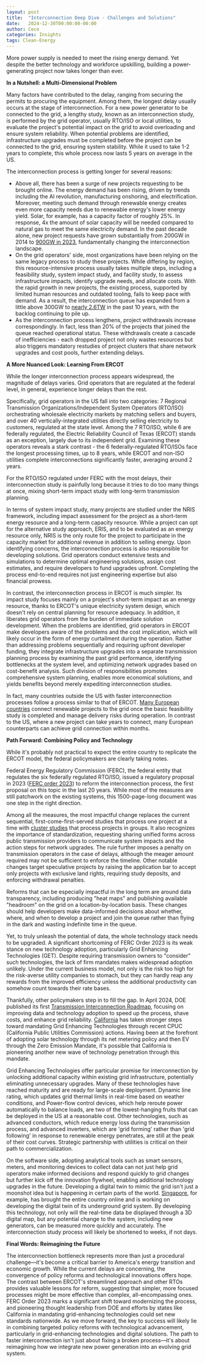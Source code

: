 ```yaml
---
layout: post
title:  "Interconnection Deep Dive - Challenges and Solutions"
date:   2024-12-30T00:00:00-00:00
author: Cece
categories: Insights
tags: Clean-Energy
---
```


More power supply is needed to meet the rising energy demand. Yet despite the better technology and workforce upskilling, building a power-generating project now takes longer than ever. 

**In a Nutshell: a Multi-Dimensional Problem**

Many factors have contributed to the delay, ranging from securing the permits to procuring the equipment. Among them, the longest delay usually occurs at the stage of interconnection. For a new power generator to be connected to the grid, a lengthy study, known as an interconnection study, is performed by the grid operator, usually RTO/ISO or local utilities, to evaluate the project's potential impact on the grid to avoid overloading and ensure system reliability. When potential problems are identified, infrastructure upgrades must be completed before the project can be connected to the grid, ensuring system stability. While it used to take 1-2 years to complete, this whole process now lasts 5 years on average in the US.

The interconnection process is getting longer for several reasons:

- Above all, there has been a surge of new projects requesting to be brought online. The energy demand has been rising, driven by trends including the AI revolution, manufacturing onshoring, and electrification. Moreover, meeting such demand through renewable energy creates even more capacity needs due to renewable energy's lower energy yield. Solar, for example, has a capacity factor of roughly 25%. In response, 4x the amount of solar capacity will be needed compared to natural gas to meet the same electricity demand. In the past decade alone, new project requests have grown substantially from 200GW in 2014 to [900GW in 2023](https://emp.lbl.gov/sites/default/files/2024-04/Queued%20Up%202024%20Edition_R2.pdf), fundamentally changing the interconnection landscape.
- On the grid operators' side, most organizations have been relying on the same legacy process to study these projects. While differing by region, this resource-intensive process usually takes multiple steps, including a feasibility study, system impact study, and facility study, to assess infrastructure impacts, identify upgrade needs, and allocate costs. With the rapid growth in new projects, the existing process, supported by limited human resources and outdated tooling, fails to keep pace with demand. As a result, the interconnection queue has expanded from a little above 300GW to [nearly 2.6TW](https://emp.lbl.gov/sites/default/files/2024-04/Queued%20Up%202024%20Edition_R2.pdf) in the past 10 years, with the backlog continuing to pile up.
- As the interconnection process lengthens, project withdrawals increase correspondingly. In fact, less than 20% of the projects that joined the queue reached operational status. These withdrawals create a cascade of inefficiencies - each dropped project not only wastes resources but also triggers mandatory restudies of project clusters that share network upgrades and cost pools, further extending delays.

**A More Nuanced Look: Learning From ERCOT**

While the longer interconnection process appears widespread, the magnitude of delays varies. Grid operators that are regulated at the federal level, in general, experience longer delays than the rest.

Specifically, grid operators in the US fall into two categories: 7 Regional Transmission Organizations/Independent System Operators (RTO/ISO) orchestrating wholesale electricity markets by matching sellers and buyers, and over 40 vertically-integrated utilities directly selling electricity to customers, regulated at the state level. Among the 7 RTO/ISO, while 6 are federally regulated, the Electric Reliability Council of Texas (ERCOT) stands as an exception, largely due to its independent grid. Examining these operators reveals a stark contrast - the 6 federally-regulated RTO/ISOs face the longest processing times, up to 8 years, while ERCOT and non-ISO utilities complete interconnections significantly faster, averaging around 2 years.

For the RTO/ISO regulated under FERC with the most delays, their interconnection study is painfully long because it tries to do too many things at once, mixing short-term impact study with long-term transmission planning. 

In terms of system impact study, many projects are studied under the NRIS framework, including impact assessment for the project as a short-term energy resource and a long-term capacity resource. While a project can opt for the alternative study approach, ERIS, and to be evaluated as an energy resource only, NRIS is the only route for the project to participate in the capacity market for additional revenue in addition to selling energy. Upon identifying concerns, the interconnection process is also responsible for developing solutions. Grid operators conduct extensive tests and simulations to determine optimal engineering solutions, assign cost estimates, and require developers to fund upgrades upfront. Completing the process end-to-end requires not just engineering expertise but also financial prowess.

In contrast, the interconnection process in ERCOT is much simpler. Its impact study focuses mainly on a project's short-term impact as an energy resource, thanks to ERCOT's unique electricity system design, which doesn't rely on central planning for resource adequacy. In addition, it liberates grid operators from the burden of immediate solution development. When the problems are identified, grid operators in ERCOT make developers aware of the problems and the cost implication, which will likely occur in the form of energy curtailment during the operation. Rather than addressing problems sequentially and requiring upfront developer funding, they integrate infrastructure upgrades into a separate transmission planning process by examining the past grid performance, identifying bottlenecks at the system level, and optimizing network upgrades based on cost-benefit analysis. Such division of responsibilities promotes comprehensive system planning, enables more economical solutions, and yields benefits beyond merely expediting interconnection studies.

In fact, many countries outside the US with faster interconnection processes follow a process similar to that of ERCOT. [Many European countries](https://www.energypolicy.columbia.edu/whats-next-in-interconnection-reform-lessons-from-international-experience/) connect renewable projects to the grid once the basic feasibility study is completed and manage delivery risks during operation. In contrast to the US, where a new project can take years to connect, many European counterparts can achieve grid connection within months.

**Path Forward: Combining Policy and Technology**

While it's probably not practical to expect the entire country to replicate the ERCOT model, the federal policymakers are clearly taking notes.

Federal Energy Regulatory Commission (FERC), the federal entity that regulates the six federally regulated RTO/ISO, issued a regulatory proposal in 2023 ([FERC order 2023](https://www.ferc.gov/media/order-no-2023)) to reform the interconnection process, the first proposal on this topic in the last 20 years. While most of the measures are still patchwork on the existing systems, this 1500-page-long document was one step in the right direction.

Among all the measures, the most impactful change replaces the current sequential, first-come-first-served studies that process one project at a time with [cluster studies](https://www.projectfinance.law/publications/2023/november/ferc-moves-to-break-the-interconnection-logjam/) that process projects in groups. It also recognizes the importance of standardization, requesting sharing unified forms across public transmission providers to communicate system impacts and the action steps for network upgrades. The rule further imposes a penalty on transmission operators in the case of delays, although the meager amount required may not be sufficient to enforce the timeline. Other notable changes target speculative projects by raising the application bar to accept only projects with exclusive land rights, requiring study deposits, and enforcing withdrawal penalties. 

Reforms that can be especially impactful in the long term are around data transparency, including producing "heat maps" and publishing available "headroom" on the grid on a location-by-location basis. These changes should help developers make data-informed decisions about whether, where, and when to develop a project and join the queue rather than flying in the dark and wasting indefinite time in the queue. 

Yet, to truly unleash the potential of data, the whole technology stack needs to be upgraded. A significant shortcoming of FERC Order 2023 is its weak stance on new technology adoption, particularly Grid Enhancing Technologies (GET). Despite requiring transmission owners to "consider" such technologies, the lack of firm mandates makes widespread adoption unlikely. Under the current business model, not only is the risk too high for the risk-averse utility companies to stomach, but they can hardly reap any rewards from the improved efficiency unless the additional productivity can somehow count towards their rate bases.

Thankfully, other policymakers step in to fill the gap. In April 2024, DOE published its first [Transmission Interconnection Roadmap](https://www.energy.gov/eere/i2x/doe-transmission-interconnection-roadmap-transforming-bulk-transmission-interconnection), focusing on improving data and technology adoption to speed up the process, shave costs, and enhance grid reliability. [California](https://leginfo.legislature.ca.gov/faces/billNavClient.xhtml?bill_id=202320240SB1006) has taken stronger steps toward mandating Grid Enhancing Technologies through recent CPUC (California Public Utilities Commission) actions. Having been at the forefront of adopting solar technology through its net metering policy and then EV through the Zero Emission Mandate, it's possible that California is pioneering another new wave of technology penetration through this mandate.

Grid Enhancing Technologies offer particular promise for interconnection by unlocking additional capacity within existing grid infrastructure, potentially eliminating unnecessary upgrades. Many of these technologies have reached maturity and are ready for large-scale deployment. Dynamic line rating, which updates grid thermal limits in real-time based on weather conditions, and Power-flow control devices, which help reroute power automatically to balance loads, are two of the lowest-hanging fruits that can be deployed in the US at a reasonable cost. Other technologies, such as advanced conductors, which reduce energy loss during the transmission process, and advanced inverters, which are 'grid forming' rather than 'grid following' in response to renewable energy penetrates, are still at the peak of their cost curves. Strategic partnership with utilities is critical on their path to commercialization.

On the software side, adopting analytical tools such as smart sensors, meters, and monitoring devices to collect data can not just help grid operators make informed decisions and respond quickly to grid changes but further kick off the innovation flywheel, enabling additional technology upgrades in the future. Developing a digital twin to mimic the grid isn't just a moonshot idea but is happening in certain parts of the world. [Singapore](https://infra.global/singapores-digital-twin-from-science-fiction-to-hi-tech-reality/), for example, has brought the entire country online and is working on developing the digital twin of its underground grid system. By developing this technology, not only will the real-time data be displayed through a 3D digital map, but any potential change to the system, including new generators, can be measured more quickly and accurately. The interconnection study process will likely be shortened to weeks, if not days.

**Final Words: Reimagining the Future**

The interconnection bottleneck represents more than just a procedural challenge—it's become a critical barrier to America's energy transition and economic growth. While the current delays are concerning, the convergence of policy reforms and technological innovations offers hope. The contrast between ERCOT's streamlined approach and other RTOs provides valuable lessons for reform, suggesting that simpler, more focused processes might be more effective than complex, all-encompassing ones. FERC Order 2023 marks a significant shift toward modernizing the process, and pioneering thought leadership from DOE and efforts by states like California in mandating grid-enhancing technologies could set new standards nationwide. As we move forward, the key to success will likely lie in combining targeted policy reforms with technological advancement, particularly in grid-enhancing technologies and digital solutions. The path to faster interconnection isn't just about fixing a broken process—it's about reimagining how we integrate new power generation into an evolving grid system.